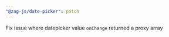 ```yaml
---
"@zag-js/date-picker": patch
---
```


Fix issue where datepicker value `onChange` returned a proxy array

